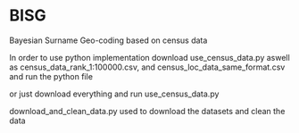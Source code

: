 # BISG
Bayesian Surname Geo-coding based on census data  


In order to use python implementation download use_census_data.py aswell as census_data_rank_1:100000.csv, and census_loc_data_same_format.csv and run the python file

or just download everything and run use_census_data.py

download_and_clean_data.py used to download the datasets and clean the data
